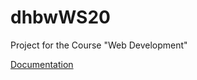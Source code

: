 # dhbwWS20
Project for the Course "Web Development"

[Documentation](Dokumentation/Dokumentation.pdf)
